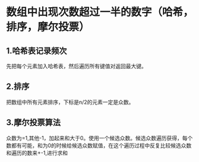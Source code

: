 # 数组中出现次数超过一半的数字（哈希，排序，摩尔投票）
## 1.哈希表记录频次
先把每个元素加入哈希表，然后遍历所有键值对返回最大键。
## 2.排序
把数组中所有元素排序，下标是n/2的元素一定是众数。
## 3.摩尔投票算法
众数为=1,其他-1，加起来和大于0。使用一个候选众数。候选众数遍历获得，每个数都有可能，和为0的时候给候选众数赋值，在这个遍历过程中反复比较候选众数和遍历的数来+-1,进行求和
